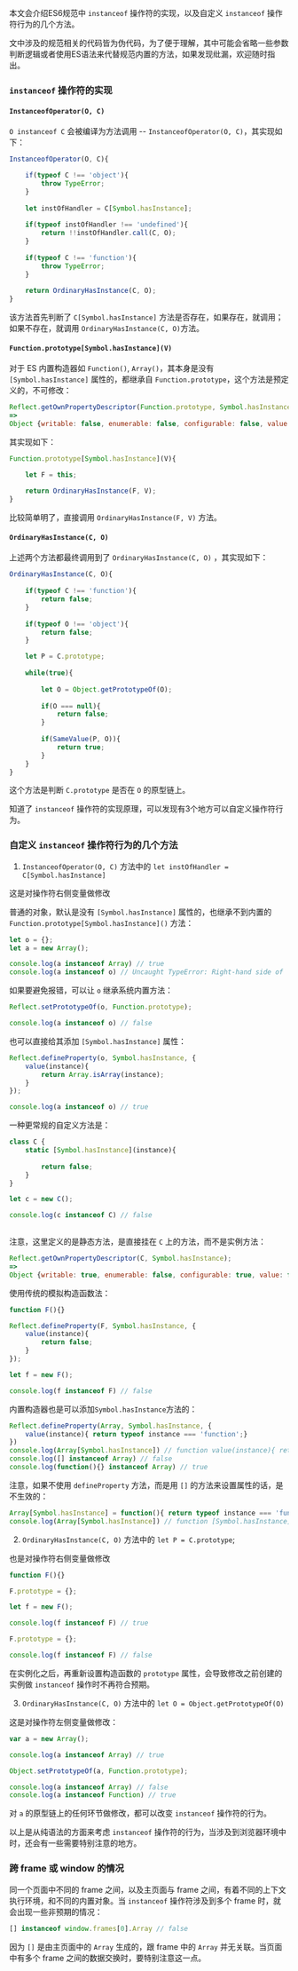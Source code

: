 本文会介绍ES6规范中 `instanceof` 操作符的实现，以及自定义 `instanceof` 操作符行为的几个方法。

文中涉及的规范相关的代码皆为伪代码，为了便于理解，其中可能会省略一些参数判断逻辑或者使用ES语法来代替规范内置的方法，如果发现纰漏，欢迎随时指出。

### `instanceof` 操作符的实现

#### `InstanceofOperator(O, C)`

`O instanceof C` 会被编译为方法调用 -- `InstanceofOperator(O, C)`，其实现如下：

```javascript
InstanceofOperator(O, C){

    if(typeof C !== 'object'){
        throw TypeError;
    }
    
    let instOfHandler = C[Symbol.hasInstance];
    
    if(typeof instOfHandler !== 'undefined'){
        return !!instOfHandler.call(C, O);
    }
    
    if(typeof C !== 'function'){
        throw TypeError;
    }
    
    return OrdinaryHasInstance(C, O);
}

```

该方法首先判断了 `C[Symbol.hasInstance]` 方法是否存在，如果存在，就调用；如果不存在，就调用 `OrdinaryHasInstance(C, O)`方法。

#### `Function.prototype[Symbol.hasInstance](V)`

对于 ES 内置构造器如 `Function()`, `Array()`，其本身是没有 `[Symbol.hasInstance]` 属性的，都继承自 `Function.prototype`，这个方法是预定义的，不可修改：

```javascript
Reflect.getOwnPropertyDescriptor(Function.prototype, Symbol.hasInstance)
=>
Object {writable: false, enumerable: false, configurable: false, value: function}
```

其实现如下：

```javascript
Function.prototype[Symbol.hasInstance](V){

    let F = this;
    
    return OrdinaryHasInstance(F, V);
}
```
比较简单明了，直接调用 `OrdinaryHasInstance(F, V)` 方法。


#### `OrdinaryHasInstance(C, O)`

上述两个方法都最终调用到了 `OrdinaryHasInstance(C, O)` ，其实现如下：

```javascript
OrdinaryHasInstance(C, O){
    
    if(typeof C !== 'function'){
        return false;
    }
    
    if(typeof O !== 'object'){
        return false;
    }

    let P = C.prototype;
    
    while(true){
    
        let O = Object.getPrototypeOf(O);
        
        if(O === null){
            return false;
        }
        
        if(SameValue(P, O)){
            return true;
        }
    }
}
```

这个方法是判断 `C.prototype` 是否在 `O` 的原型链上。

知道了 `instanceof` 操作符的实现原理，可以发现有3个地方可以自定义操作符行为。

### 自定义 `instanceof` 操作符行为的几个方法

1. `InstanceofOperator(O, C)` 方法中的 `let instOfHandler = C[Symbol.hasInstance]`

这是对操作符右侧变量做修改

普通的对象，默认是没有 `[Symbol.hasInstance]` 属性的，也继承不到内置的 `Function.prototype[Symbol.hasInstance]()` 方法：

```javascript
let o = {};
let a = new Array();

console.log(a instanceof Array) // true
console.log(a instanceof o) // Uncaught TypeError: Right-hand side of 'instanceof' is not callable
```

如果要避免报错，可以让 `o` 继承系统内置方法：

```javascript
Reflect.setPrototypeOf(o, Function.prototype);

console.log(a instanceof o) // false
```

也可以直接给其添加 `[Symbol.hasInstance]` 属性：
```javascript
Reflect.defineProperty(o, Symbol.hasInstance, {
    value(instance){
        return Array.isArray(instance);
    }
});

console.log(a instanceof o) // true
```

一种更常规的自定义方法是：
```javascript
class C {
    static [Symbol.hasInstance](instance){
        
        return false;
    }
}

let c = new C();

console.log(c instanceof C) // false
    
```
注意，这里定义的是静态方法，是直接挂在 `C` 上的方法，而不是实例方法：

```javascript
Reflect.getOwnPropertyDescriptor(C, Symbol.hasInstance);
=>
Object {writable: true, enumerable: false, configurable: true, value: function}
```

使用传统的模拟构造函数法：

```javascript
function F(){}

Reflect.defineProperty(F, Symbol.hasInstance, {
    value(instance){
        return false;
    }
});

let f = new F();

console.log(f instanceof F) // false

```

内置构造器也是可以添加`Symbol.hasInstance`方法的：
```javascript
Reflect.defineProperty(Array, Symbol.hasInstance, {
    value(instance){ return typeof instance === 'function';}
})
console.log(Array[Symbol.hasInstance]) // function value(instance){ return typeof instance === 'function';}
console.log([] instanceof Array) // false
console.log(function(){} instanceof Array) // true
```

注意，如果不使用 `defineProperty` 方法，而是用 `[]` 的方法来设置属性的话，是不生效的：
```javascript
Array[Symbol.hasInstance] = function(){ return typeof instance === 'function';}
console.log(Array[Symbol.hasInstance]) // function [Symbol.hasInstance]() { [native code] }
```

2. `OrdinaryHasInstance(C, O)` 方法中的 `let P = C.prototype`;

也是对操作符右侧变量做修改

```javascript
function F(){}

F.prototype = {};

let f = new F();

console.log(f instanceof F) // true

F.prototype = {};

console.log(f instanceof F) // false
```
在实例化之后，再重新设置构造函数的 `prototype` 属性，会导致修改之前创建的实例做 `instanceof` 操作时不再符合预期。

3. `OrdinaryHasInstance(C, O)` 方法中的 `let O = Object.getPrototypeOf(O)`

这是对操作符左侧变量做修改：

```javascript
var a = new Array();

console.log(a instanceof Array) // true

Object.setPrototypeOf(a, Function.prototype);

console.log(a instanceof Array) // false
console.log(a instanceof Function) // true
```
对 `a` 的原型链上的任何环节做修改，都可以改变 `instanceof` 操作符的行为。

以上是从纯语法的方面来考虑 `instanceof` 操作符的行为，当涉及到浏览器环境中时，还会有一些需要特别注意的地方。

### 跨 frame 或 window 的情况

同一个页面中不同的 frame 之间，以及主页面与 frame 之间，有着不同的上下文执行环境，和不同的内置对象。当 `instanceof` 操作符涉及到多个 frame 时，就会出现一些非预期的情况：
```javascript
[] instanceof window.frames[0].Array // false
```
因为 `[]` 是由主页面中的 `Array` 生成的，跟 frame 中的 `Array` 并无关联。当页面中有多个 frame 之间的数据交换时，要特别注意这一点。
